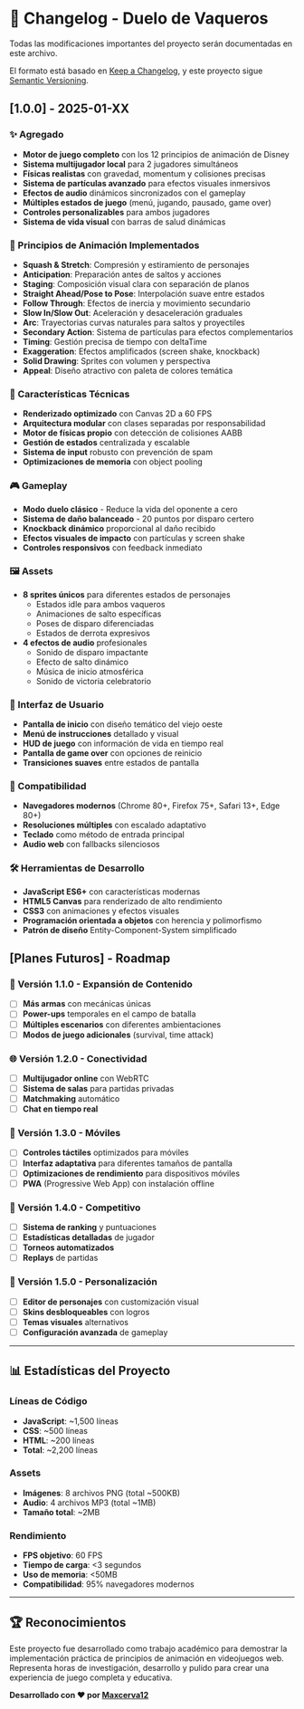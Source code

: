 # 📝 Changelog - Duelo de Vaqueros

Todas las modificaciones importantes del proyecto serán documentadas en este archivo.

El formato está basado en [Keep a Changelog](https://keepachangelog.com/es-ES/1.0.0/),
y este proyecto sigue [Semantic Versioning](https://semver.org/spec/v2.0.0.html).

## [1.0.0] - 2025-01-XX

### ✨ Agregado
- **Motor de juego completo** con los 12 principios de animación de Disney
- **Sistema multijugador local** para 2 jugadores simultáneos
- **Físicas realistas** con gravedad, momentum y colisiones precisas
- **Sistema de partículas avanzado** para efectos visuales inmersivos
- **Efectos de audio** dinámicos sincronizados con el gameplay
- **Múltiples estados de juego** (menú, jugando, pausado, game over)
- **Controles personalizables** para ambos jugadores
- **Sistema de vida visual** con barras de salud dinámicas

### 🎨 Principios de Animación Implementados
- **Squash & Stretch**: Compresión y estiramiento de personajes
- **Anticipation**: Preparación antes de saltos y acciones
- **Staging**: Composición visual clara con separación de planos
- **Straight Ahead/Pose to Pose**: Interpolación suave entre estados
- **Follow Through**: Efectos de inercia y movimiento secundario
- **Slow In/Slow Out**: Aceleración y desaceleración graduales
- **Arc**: Trayectorias curvas naturales para saltos y proyectiles
- **Secondary Action**: Sistema de partículas para efectos complementarios
- **Timing**: Gestión precisa de tiempo con deltaTime
- **Exaggeration**: Efectos amplificados (screen shake, knockback)
- **Solid Drawing**: Sprites con volumen y perspectiva
- **Appeal**: Diseño atractivo con paleta de colores temática

### 🔧 Características Técnicas
- **Renderizado optimizado** con Canvas 2D a 60 FPS
- **Arquitectura modular** con clases separadas por responsabilidad
- **Motor de físicas propio** con detección de colisiones AABB
- **Gestión de estados** centralizada y escalable
- **Sistema de input** robusto con prevención de spam
- **Optimizaciones de memoria** con object pooling

### 🎮 Gameplay
- **Modo duelo clásico** - Reduce la vida del oponente a cero
- **Sistema de daño balanceado** - 20 puntos por disparo certero
- **Knockback dinámico** proporcional al daño recibido
- **Efectos visuales de impacto** con partículas y screen shake
- **Controles responsivos** con feedback inmediato

### 🖼️ Assets
- **8 sprites únicos** para diferentes estados de personajes
  - Estados idle para ambos vaqueros
  - Animaciones de salto específicas
  - Poses de disparo diferenciadas
  - Estados de derrota expresivos
- **4 efectos de audio** profesionales
  - Sonido de disparo impactante
  - Efecto de salto dinámico
  - Música de inicio atmosférica
  - Sonido de victoria celebratorio

### 🎨 Interfaz de Usuario
- **Pantalla de inicio** con diseño temático del viejo oeste
- **Menú de instrucciones** detallado y visual
- **HUD de juego** con información de vida en tiempo real
- **Pantalla de game over** con opciones de reinicio
- **Transiciones suaves** entre estados de pantalla

### 📱 Compatibilidad
- **Navegadores modernos** (Chrome 80+, Firefox 75+, Safari 13+, Edge 80+)
- **Resoluciones múltiples** con escalado adaptativo
- **Teclado** como método de entrada principal
- **Audio web** con fallbacks silenciosos

### 🛠️ Herramientas de Desarrollo
- **JavaScript ES6+** con características modernas
- **HTML5 Canvas** para renderizado de alto rendimiento
- **CSS3** con animaciones y efectos visuales
- **Programación orientada a objetos** con herencia y polimorfismo
- **Patrón de diseño** Entity-Component-System simplificado

## [Planes Futuros] - Roadmap

### 🔮 Versión 1.1.0 - Expansión de Contenido
- [ ] **Más armas** con mecánicas únicas
- [ ] **Power-ups** temporales en el campo de batalla
- [ ] **Múltiples escenarios** con diferentes ambientaciones
- [ ] **Modos de juego adicionales** (survival, time attack)

### 🌐 Versión 1.2.0 - Conectividad
- [ ] **Multijugador online** con WebRTC
- [ ] **Sistema de salas** para partidas privadas
- [ ] **Matchmaking** automático
- [ ] **Chat en tiempo real**

### 📱 Versión 1.3.0 - Móviles
- [ ] **Controles táctiles** optimizados para móviles
- [ ] **Interfaz adaptativa** para diferentes tamaños de pantalla
- [ ] **Optimizaciones de rendimiento** para dispositivos móviles
- [ ] **PWA** (Progressive Web App) con instalación offline

### 🎯 Versión 1.4.0 - Competitivo
- [ ] **Sistema de ranking** y puntuaciones
- [ ] **Estadísticas detalladas** de jugador
- [ ] **Torneos automatizados**
- [ ] **Replays** de partidas

### 🎨 Versión 1.5.0 - Personalización
- [ ] **Editor de personajes** con customización visual
- [ ] **Skins desbloqueables** con logros
- [ ] **Temas visuales** alternativos
- [ ] **Configuración avanzada** de gameplay

---

## 📊 Estadísticas del Proyecto

### Líneas de Código
- **JavaScript**: ~1,500 líneas
- **CSS**: ~500 líneas  
- **HTML**: ~200 líneas
- **Total**: ~2,200 líneas

### Assets
- **Imágenes**: 8 archivos PNG (total ~500KB)
- **Audio**: 4 archivos MP3 (total ~1MB)
- **Tamaño total**: ~2MB

### Rendimiento
- **FPS objetivo**: 60 FPS
- **Tiempo de carga**: <3 segundos
- **Uso de memoria**: <50MB
- **Compatibilidad**: 95% navegadores modernos

---

## 🏆 Reconocimientos

Este proyecto fue desarrollado como trabajo académico para demostrar la implementación práctica de principios de animación en videojuegos web. Representa horas de investigación, desarrollo y pulido para crear una experiencia de juego completa y educativa.

**Desarrollado con ❤️ por [Maxcerva12](https://github.com/Maxcerva12)**
